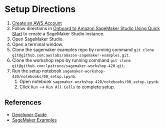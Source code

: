 # Setup Directions

1. [Create an AWS Account](https://docs.aws.amazon.com/sagemaker/latest/dg/gs-account.html)
2. Follow directions in [Onboard to Amazon SageMaker Studio Using Quick Start](https://docs.aws.amazon.com/sagemaker/latest/dg/onboard-quick-start.html) to create a SageMaker Studio instance.
3. Open SageMaker Studio.
4. Open a terminal window.
5. Clone the sagemaker examples repo by running command `git clone git@github.com:awslabs/amazon-sagemaker-examples.git`.
5. Clone the workshop repo by running command `git clone git@github.com:lpatruno/sagemaker-workshop-420.git`.
7. Run the setup notebook `sagemaker-workshop-420/notebooks/00_setup.ipynb`.
	1. Open notebook `sagemaker-workshop-420/notebooks/00_setup.ipynb`.
	2. Click `Run` --> `Run All Cells` to complete setup.


## References

* [Developer Guide](https://docs.aws.amazon.com/sagemaker/latest/dg/whatis.html)
* [SageMaker Examples](https://github.com/awslabs/amazon-sagemaker-examples)
